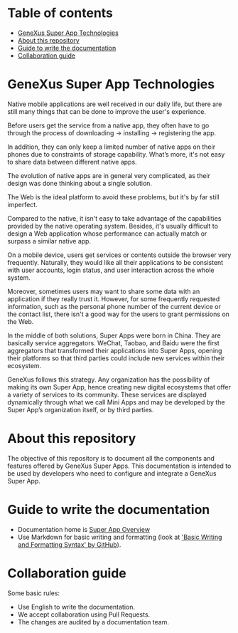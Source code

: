 Table of contents
=================

* [GeneXus Super App Technologies](#genexus-super-app-technologies)
* [About this repository](#about-this-repository)
* [Guide to write the documentation](#guide-to-write-the-documentation)
* [Collaboration guide](#collaboration-guide)

# GeneXus Super App Technologies

Native mobile applications are well received in our daily life, but there are still many things that can be done to improve the user's experience.

Before users get the service from a native app, they often have to go through the process of downloading → installing → registering the app. 

In addition, they can only keep a limited number of native apps on their phones due to constraints of storage capability.  What’s more, it's not easy to share data between different native apps.

The evolution of native apps are in general very complicated, as their design was done thinking about a single solution.

The Web is the ideal platform to avoid these problems, but it's by far still imperfect.

Compared to the native, it isn't easy to take advantage of the capabilities provided by the native operating system. Besides, it's usually difficult to design a Web application whose performance can actually match or surpass a similar native app.

On a mobile device, users get services or contents outside the browser very frequently. Naturally, they would like all their applications to be consistent with user accounts, login status, and user interaction across the whole system.

Moreover, sometimes users may want to share some data with an application if they really trust it. However, for some frequently requested information, such as the personal phone number of the current device or the contact list, there isn't a good way for the users to grant permissions on the Web.

In the middle of both solutions, Super Apps were born in China. They are basically service aggregators. WeChat, Taobao, and Baidu were the first aggregators that transformed their applications into Super Apps, opening their platforms so that third parties could include new services within their ecosystem.

GeneXus follows this strategy. Any organization has the possibility of making its own Super App, hence creating new digital ecosystems that offer a variety of services to its community. These services are displayed dynamically through what we call Mini Apps and may be developed by the Super App’s organization itself, or by third parties.

# About this repository 

The objective of this repository is to document all the components and features offered by GeneXus Super Apps.
This documentation is intended to be used by developers who need to configure and integrate a GeneXus Super App.

# Guide to write the documentation

- Documentation home is [Super App Overview](/SuperAppOverview.md)
- Use Markdown for basic writing and formatting (look at ['Basic Writing and Formatting Syntax' by GitHub](https://docs.github.com/en/get-started/writing-on-github/getting-started-with-writing-and-formatting-on-github/basic-writing-and-formatting-syntax)).

# Collaboration guide

Some basic rules:
- Use English to write the documentation.
- We accept collaboration using Pull Requests.
- The changes are audited by a documentation team.
